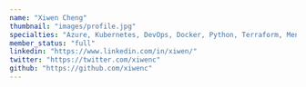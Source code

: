 ```yaml
---
name: "Xiwen Cheng"
thumbnail: "images/profile.jpg"
specialties: "Azure, Kubernetes, DevOps, Docker, Python, Terraform, Mendix"
member_status: "full"
linkedin: "https://www.linkedin.com/in/xiwen/"
twitter: "https://twitter.com/xiwenc"
github: "https://github.com/xiwenc"
---
```

